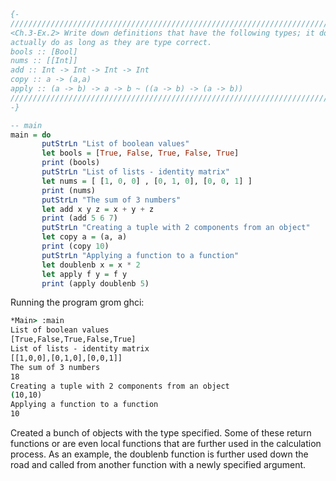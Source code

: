 ```haskell
{-
///////////////////////////////////////////////////////////////////////////////////////////////
<Ch.3-Ex.2> Write down definitions that have the following types; it does not matter what the definitions
actually do as long as they are type correct.
bools :: [Bool]
nums :: [[Int]]
add :: Int -> Int -> Int -> Int
copy :: a -> (a,a)
apply :: (a -> b) -> a -> b ~ ((a -> b) -> (a -> b))
///////////////////////////////////////////////////////////////////////////////////////////////
-}

-- main
main = do
       putStrLn "List of boolean values"
       let bools = [True, False, True, False, True]
       print (bools)
       putStrLn "List of lists - identity matrix"
       let nums = [ [1, 0, 0] , [0, 1, 0], [0, 0, 1] ]
       print (nums)
       putStrLn "The sum of 3 numbers"
       let add x y z = x + y + z
       print (add 5 6 7)
       putStrLn "Creating a tuple with 2 components from an object"
       let copy a = (a, a)
       print (copy 10)
       putStrLn "Applying a function to a function"
       let doublenb x = x * 2
       let apply f y = f y
       print (apply doublenb 5)
```

Running the program grom ghci:
```cmd
*Main> :main
List of boolean values
[True,False,True,False,True]
List of lists - identity matrix
[[1,0,0],[0,1,0],[0,0,1]]
The sum of 3 numbers
18
Creating a tuple with 2 components from an object
(10,10)
Applying a function to a function
10
```

Created a bunch of objects with the type specified.
Some of these return functions or are even local functions that 
are further used in the calculation process. As an example, the doublenb function
is further used down the road and called from another function with a newly specified
argument.
